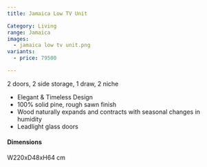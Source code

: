 ```yaml
---
title: Jamaica Low TV Unit

Category: Living
range: Jamaica
images:
  - jamaica low tv unit.png
variants:
  - price: 79500

---
```

2 doors, 2 side storage, 1 draw, 2 niche

* Elegant & Timeless Design
* 100% solid pine, rough sawn finish
* Wood naturally expands and contracts with seasonal changes in humidity
* Leadlight glass doors

#### Dimensions
W220xD48xH64 cm

